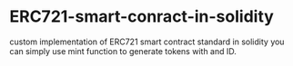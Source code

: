 # ERC721-smart-conract-in-solidity
custom implementation of ERC721 smart contract standard in solidity
you can simply use mint function to generate tokens with and ID.
